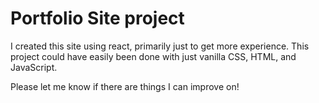 # Portfolio Site project

I created this site using react, primarily just to get more experience. This project could have easily been done with just vanilla CSS, HTML, and JavaScript. 

Please let me know if there are things I can improve on! 